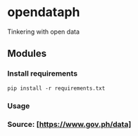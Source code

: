 # opendataph
Tinkering with open data

## Modules

### Install requirements
```
pip install -r requirements.txt
```

### Usage

### Source: [https://www.gov.ph/data]

